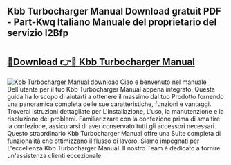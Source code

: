 ## Kbb Turbocharger Manual Download gratuit PDF - Part-Kwq Italiano Manuale del proprietario del servizio l2Bfp

# <h2><a href="http://dfae7z.blite.top/?on=Kbb+Turbocharger+Manual">🔗Download 👉🔴 Kbb Turbocharger Manual</a></h2>

[![Kbb Turbocharger Manual download](https://i.imgur.com/lujVjoI.png)](http://dfae7z.blite.top/?on=Kbb+Turbocharger+Manual)
Ciao e benvenuto nel manuale Dell'utente per il tuo Kbb Turbocharger Manual appena integrato. Questa guida ha lo scopo di aiutarti a ottenere il massimo dal tuo Prodotto fornendo una panoramica completa delle sue caratteristiche, funzioni e vantaggi. Troverai istruzioni dettagliate per L'installazione, L'uso, la manutenzione e la risoluzione dei problemi. Familiarizzare con la confezione prima di smaltire la confezione, assicurarsi di aver conservato tutti gli accessori necessari. Questo straordinario Kbb Turbocharger Manual offre una Suite completa di funzionalità che ottimizzano il flusso di lavoro. Siamo impegnati per L'eccellenza Kbb Turbocharger Manual. Il nostro Team è dedicato a fornire un'assistenza clienti eccezionale.
